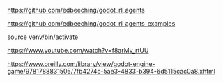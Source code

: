 https://github.com/edbeeching/godot_rl_agents

https://github.com/edbeeching/godot_rl_agents_examples

source venv/bin/activate

https://www.youtube.com/watch?v=f8arMv_rtUU


https://www.oreilly.com/library/view/godot-engine-game/9781788831505/7fb4274c-5ae3-4833-b394-6d5115cac0a8.xhtml